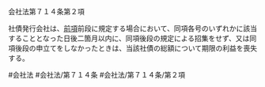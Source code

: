 会社法第７１４条第２項

社債発行会社は、[前項](会社法＿＿＿＿第７１４条第１項)前段に規定する場合において、同項各号のいずれかに該当することとなった日後二箇月以内に、同項後段の規定による招集をせず、又は同項後段の申立てをしなかったときは、当該社債の総額について期限の利益を喪失する。

#会社法
#会社法/第７１４条
#会社法/第７１４条/第２項
